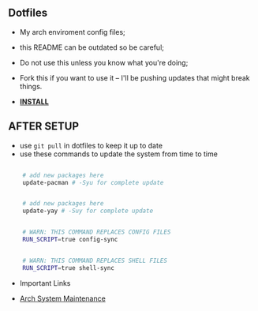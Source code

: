 ## Dotfiles

* My arch enviroment config files;
* this README can be outdated so be careful;
* Do not use this unless you know what you're doing;
* Fork this if you want to use it – I'll be pushing updates that might break things.

* [**INSTALL**](./INSTALL.md)

## AFTER SETUP

* use `git pull` in dotfiles to keep it up to date
* use these commands to update the system from time to time

```sh

    # add new packages here
    update-pacman # -Syu for complete update

```

```sh

    # add new packages here
    update-yay # -Suy for complete update

```

```sh

    # WARN: THIS COMMAND REPLACES CONFIG FILES
    RUN_SCRIPT=true config-sync

```

```sh

    # WARN: THIS COMMAND REPLACES SHELL FILES
    RUN_SCRIPT=true shell-sync

```

* Important Links

- [Arch System Maintenance](https://wiki.archlinux.org/title/System_maintenance)
